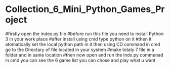 # Collection_6_Mini_Python_Games_Project
#firstly open the index.py file
#before run this file you need to install Python 3 in your work place 
#after install using cmd type python on it
#then it atomatically set the local python path in it then using CD command in cmd go to the Directary of file located in your system 
#make totaly 7 file in a folder and in same location
#then now open and run the indx.py commenad in cmd you can see the 6 game list you can chose and play what u want 

